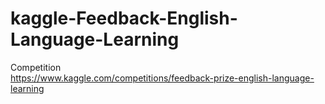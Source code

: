 # kaggle-Feedback-English-Language-Learning
Competition  
https://www.kaggle.com/competitions/feedback-prize-english-language-learning

